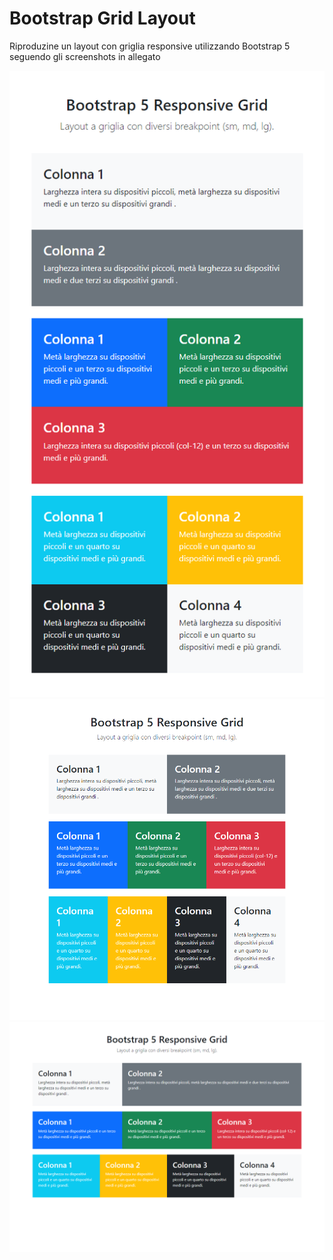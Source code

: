 # Bootstrap Grid Layout

Riproduzine un layout con griglia responsive utilizzando Bootstrap 5 seguendo gli screenshots in allegato

![alt text](img-screen/mobile.png)
![alt text](img-screen/tablet.png)
![alt text](img-screen/desktop.png)

